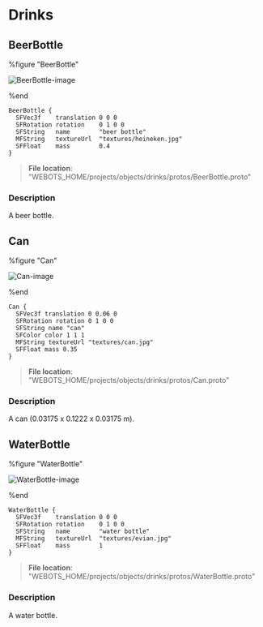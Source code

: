 # Drinks

## BeerBottle

%figure "BeerBottle"

![BeerBottle-image](images/objects/drinks/BeerBottle/model.png)

%end

```
BeerBottle {
  SFVec3f    translation 0 0 0
  SFRotation rotation    0 1 0 0
  SFString   name        "beer bottle"
  MFString   textureUrl  "textures/heineken.jpg"
  SFFloat    mass        0.4
}
```

> **File location**: "WEBOTS\_HOME/projects/objects/drinks/protos/BeerBottle.proto"

### Description

A beer bottle.

## Can

%figure "Can"

![Can-image](images/objects/drinks/Can/model.png)

%end

```
Can {
  SFVec3f translation 0 0.06 0
  SFRotation rotation 0 1 0 0
  SFString name "can"
  SFColor color 1 1 1
  MFString textureUrl "textures/can.jpg"
  SFFloat mass 0.35
}
```

> **File location**: "WEBOTS\_HOME/projects/objects/drinks/protos/Can.proto"

### Description

A can (0.03175 x 0.1222 x 0.03175 m).

## WaterBottle

%figure "WaterBottle"

![WaterBottle-image](images/objects/drinks/WaterBottle/model.png)

%end

```
WaterBottle {
  SFVec3f    translation 0 0 0
  SFRotation rotation    0 1 0 0
  SFString   name        "water bottle"
  MFString   textureUrl  "textures/evian.jpg"
  SFFloat    mass        1
}
```

> **File location**: "WEBOTS\_HOME/projects/objects/drinks/protos/WaterBottle.proto"

### Description

A water bottle.

